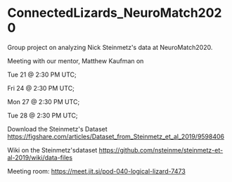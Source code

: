 # ConnectedLizards_NeuroMatch2020
Group project on analyzing Nick Steinmetz's data at NeuroMatch2020.

Meeting with our mentor, Matthew Kaufman on 

  Tue 21 @ 2:30 PM UTC; 
  
  Fri 24 @ 2:30 PM UTC; 
  
  Mon 27 @ 2:30 PM UTC; 
  
  Tue 28 @ 2:30 PM UTC; 
  
Download the Steinmetz's Dataset https://figshare.com/articles/Dataset_from_Steinmetz_et_al_2019/9598406

Wiki on the Steinmetz'sdataset https://github.com/nsteinme/steinmetz-et-al-2019/wiki/data-files



Meeting room: https://meet.jit.si/pod-040-logical-lizard-7473
